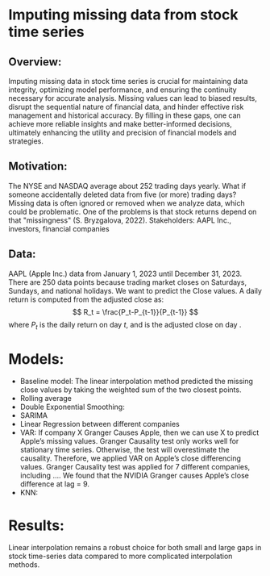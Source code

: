 # Imputing missing data from stock time series

## Overview:
Imputing missing data in stock time series is crucial for maintaining data integrity, optimizing model performance, and ensuring the continuity necessary for accurate analysis. Missing values can lead to biased results, disrupt the sequential nature of financial data, and hinder effective risk management and historical accuracy. By filling in these gaps, one can achieve more reliable insights and make better-informed decisions, ultimately enhancing the utility and precision of financial models and strategies.


## Motivation: 
The NYSE and NASDAQ average about 252 trading days yearly. What if someone accidentally deleted data from five (or more) trading days? Missing data is often ignored or removed when we analyze data, which could be problematic. One of the problems is that stock returns depend on that "missingness" (S. Bryzgalova, 2022).
Stakeholders: AAPL Inc., investors, financial companies


## Data:
AAPL (Apple Inc.) data from January 1, 2023 until December 31, 2023. There are 250 data points because trading market closes on Saturdays, Sundays, and national holidays. We want to predict the Close values.
A daily return is computed from the adjusted close as: 
$$
R_t = \frac{P_t-P_{t-1}}{P_{t-1}}
$$
where $P_t$ is the daily return on day $t$, and  is the adjusted close on day .


# Models:
- Baseline model: The linear interpolation method predicted the missing close values by taking the weighted sum of the two closest points.
- Rolling average
- Double Exponential Smoothing:
- SARIMA
- Linear Regression between different companies
- VAR: If company X Granger Causes Apple, then we can use X to predict Apple’s missing values. Granger Causality test only works well for stationary time series. Otherwise, the test will overestimate the causality. Therefore, we applied VAR on Apple’s close differencing values. Granger Causality test was applied for 7 different companies, including …. We found that the NVIDIA Granger causes Apple’s close difference at lag = 9. 
- KNN:


# Results: 
Linear interpolation remains a robust choice for both small and large gaps in stock time-series data compared to more complicated interpolation methods.
